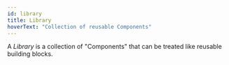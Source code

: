 ```yaml
---
id: library
title: Library
hoverText: "Collection of reusable Components"
---
```

A *Library* is a collection of "Components" that can be treated like reusable building blocks.
